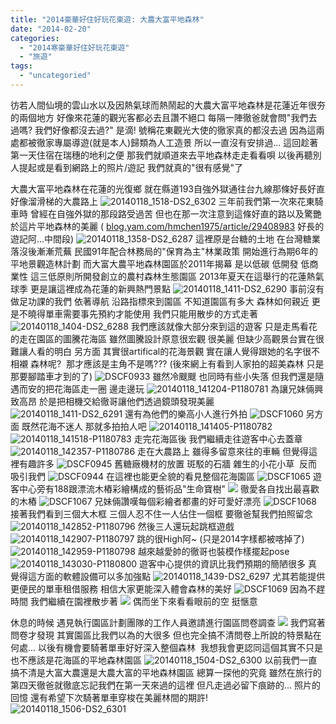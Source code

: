 ```yaml
---
title: "2014豪華好住好玩花東遊: 大農大富平地森林"
date: "2014-02-20"
categories: 
  - "2014寒豪華好住好玩花東遊"
  - "旅遊"
tags: 
  - "uncategoried"
---
```


彷若人間仙境的雲山水以及因熱氣球而熱鬧起的大農大富平地森林是花蓮近年很夯的兩個地方 好像來花蓮的觀光客都必去且讚不絕口 每隔一陣徹爸就會問"我們去過嗎? 我們好像都沒去過?" 是滴! 號稱花東觀光大使的徹家真的都沒去過 因為這兩處都被徹家專屬導遊(就是本人)歸類為人工造景 所以一直沒有安排過... 這回趁著第一天住宿在瑞穗的地利之便 那我們就順道來去平地森林走走看看唄 以後再聽別人提起或是看到網路上的照片/遊記 我們就真的"很有感覺"了

大農大富平地森林在花蓮的光復鄉 就在縣道193自強外獄通往台九線那條好長好直好像溜滑梯的大農路上 ![20140118_1518-DS2_6302](images/12110883003_2b7d1618f9.jpg) 三年前我們第一次來花東騎車時 曾經在自強外獄的那段路受過苦 但也在那一次注意到這條好直的路以及驚艷於這片平地森林的美麗 ( [blog.yam.com/hmchen1975/article/29408983](http://blog.yam.com/hmchen1975/article/29408983) 好長的遊記阿...中間段) ![20140118_1358-DS2_6287](images/12110600305_d8297b7eeb.jpg) 這裡原是台糖的土地 在台灣糖業落沒後漸漸荒蕪 民國91年配合林務局的"保育為主"林業政策 開始進行為期6年的平地景觀造林計劃 而大富大農平地森林園區於2011年揭幕 是以低碳 低開發 低商業性 這三低原則所開發創立的農村森林生態園區 2013年夏天在這舉行的花蓮熱氣球季 更是讓這裡成為花蓮的新興熱門景點 ![20140118_1411-DS2_6290](images/12110984694_4ffc6a6be3.jpg) 事前沒有做足功課的我們 依著導航 沿路指標來到園區 不知道園區有多大 森林如何親近 更是不曉得單車需要事先預約才能使用 我們只能用散步的方式走著 ![20140118_1404-DS2_6288](images/12110599885_50a4d9e578.jpg) 我們應該就像大部分來到這的遊客 只是走馬看花的走在園區的圖騰花海區 雖然圖騰設計原意很宏觀 很美麗 但缺少高觀景台實在很難讓人看的明白 另方面 其實很artifical的花海景觀 實在讓人覺得跟她的名字很不相襯 森林呢?  那才應該是主角不是嗎??? (後來網上有看到人家拍的超美森林 只是那要腳踏車才到的了) ![DSCF0933](images/12111253916_72b39d8865.jpg) 雖然冷颼颼 也同時有些小失落 但我們還是隨遇而安的把花海區走一圈 邊走邊玩 ![20140118_141204-P1180781](images/12110597535_39de20f3ab.jpg) 為讓兄妹倆興致高昂 於是把相機交給徹哥讓他們透過鏡頭發現美麗 ![20140118_1411-DS2_6291](images/12110598155_d5ce6c774c.jpg) 還有為他們的樂高小人進行外拍 ![DSCF1060](images/12110897163_df433f6b81.jpg) 另方面 既然花海不迷人 那就多拍拍人吧 ![20140118_141405-P1180782](images/12110594975_981ae43919.jpg) ![20140118_141518-P1180783](images/12110981014_53f2a69ce5.jpg) 走完花海區後 我們繼續走往遊客中心去蓋章 ![20140118_142357-P1180786](images/12110977474_0fe69112d8.jpg) 走在大農路上 雖得多留意來往的車輛 但覺得這裡有趣許多 ![DSCF0945](images/12110891023_37856724f1.jpg) 舊糖廠機材的放置 斑駁的石牆 雜生的小花小草  反而吸引我們 ![DSCF0944](images/12110590445_72e9368ef2.jpg) 在這裡也能更全貌的看見整個花海園區 ![DSCF1065](images/12110590765_1fc159387e.jpg) 遊客中心旁有188跟漂流木樁彩繪構成的藝術品"生命寶樹" ![](images/12111247776_32066f7ce4.jpg) 徹愛各自找出最喜歡的木樁 ![DSCF1067](images/12111246546_23325d7caa.jpg) 兄妹倆讚嘆每個彩繪者都畫的好可愛好漂亮 ![DSCF1068](images/12110887873_9f94ddbcb4.jpg) 接著我們看到三個大木框 三個人忍不住一人佔住一個框 要徹爸幫我們拍照留念 ![20140118_142852-P1180796](images/12111248416_7952004776.jpg) 然後三人還玩起跳框遊戲 ![20140118_142907-P1180797](images/12110890293_e58e88b7ea.jpg) 跳的很High阿~ (只是2014字樣都被喀掉了) ![20140118_142959-P1180798](images/12111247236_4a7f93f678.jpg) 越來越愛帥的徹哥也裝模作樣擺起pose ![20140118_143030-P1180800](images/12110888413_1d253053bd.jpg) 遊客中心提供的資訊比我們預期的簡陋很多 真覺得這方面的軟體設備可以多加強點 ![20140118_1439-DS2_6297](images/12110585265_d4dabba6eb.jpg) 尤其若能提供更便民的單車租借服務 相信大家更能深入體會森林的美好 ![DSCF1069](images/12111244146_bfb8364c40.jpg) 因為不趕時間 我們繼續在園裡散步著 ![](images/12110585945_110f1ca59f.jpg) 偶而坐下來看看眼前的空 挺愜意

休息的時候 遇見執行園區計劃團隊的工作人員邀請進行園區問卷調查 ![](images/12110583325_374a7d1e56_z.jpg) 我們寫著問卷才發現 其實園區比我們以為的大很多 但也完全搞不清問卷上所說的特景點在何處... 以後有機會要騎著單車好好深入整個森林  我想我會更認同這個其實不只是也不應該是花海區的平地森林園區 ![20140118_1504-DS2_6300](images/12110582835_2a39160e67.jpg) 以前我們一直搞不清是大富大農還是大農大富的平地森林園區 總算一探他的究竟 雖然在旅行的第四天徹爸就徹底忘記我們在第一天來過的這裡 但凡走過必留下痕跡的... 照片的回憶 還有希望下次騎著單車穿梭在美麗林間的期許! ![20140118_1506-DS2_6301](images/12110883233_653c163ba1.jpg)
